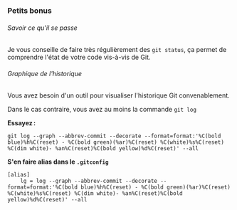 ### Petits bonus

###### Savoir ce qu'il se passe

Je vous conseille de faire très régulièrement des `git status`, ça permet de comprendre l'état de votre code vis-à-vis de Git.

###### Graphique de l'historique

Vous avez besoin d'un outil pour visualiser l'historique Git convenablement.

Dans le cas contraire, vous avez au moins la commande `git log`

**Essayez :**

```
git log --graph --abbrev-commit --decorate --format=format:'%C(bold blue)%h%C(reset) - %C(bold green)(%ar)%C(reset) %C(white)%s%C(reset) %C(dim white)- %an%C(reset)%C(bold yellow)%d%C(reset)' --all
```

**S'en faire alias dans le `.gitconfig`**

```
[alias]
    lg = log --graph --abbrev-commit --decorate --format=format:'%C(bold blue)%h%C(reset) - %C(bold green)(%ar)%C(reset) %C(white)%s%C(reset) %C(dim white)- %an%C(reset)%C(bold yellow)%d%C(reset)' --all
```

